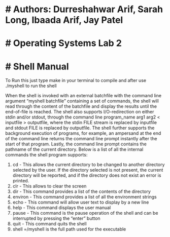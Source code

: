 ﻿# # Authors: Durreshahwar Arif, Sarah Long, Ibaada Arif, Jay Patel 

# # Operating Systems Lab 2

# # Shell Manual 

To Run this just type make in your terminal to compile and after use ./myshell to run the shell

When the shell is invoked with an external batchfile with the command line argument “myshell batchfile” containing a set of commands, the shell will read through the content of the batchfile and display the results until the end-of-file is reached. The shell also supports I/O-redirection on either stdin and/or stdout, through the command line program_name arg1 arg2 < inputfile > outputfile, where the stdin FILE stream is replaced by inputfile and stdout FILE is replaced by outputfile. The shell further supports the background execution of programs, for example, an ampersand at the end of the command line returns the command line prompt instantly after the start of that program. Lastly, the command line prompt contains the pathname of the current directory. Below is a list of all the internal commands the shell program supports:

1. cd <directory> - This allows the current directory to be changed to another directory selected by the user. If the directory selected is not present, the current directory will be reported, and if the directory does not exist an error is printed. 
2. clr - This allows to clear the screen
3. dir <directory> - This command provides a list of the contents of the directory 
4. environ - This command provides a list of all the environment strings 
5. echo <comment> - This command will allow user text to display by a new line
6. help - This command displays the user manual 
7. pause - This command is the pause operation of the shell and can be interrupted by pressing the “enter” button
8. quit - This command quits the shell 
9. shell =<pathname>/myshell is the full path used for the executable
